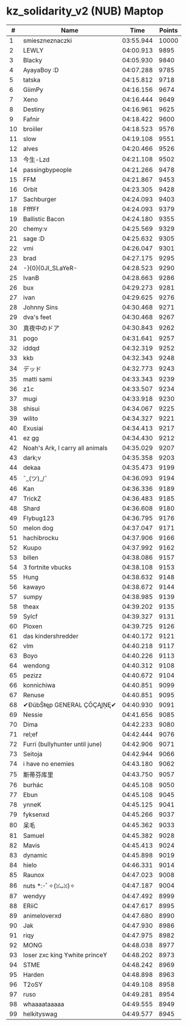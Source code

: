 # kz_solidarity_v2 (NUB) Maptop

|  # | Name | Time | Points |
|-------------- | -------------- | -------------- | -------------- | 
| 1 | smieszneznaczki | 03:55.944 | 10000 | 
| 2 | LEWLY | 04:00.913 | 9895 | 
| 3 | Blacky | 04:05.930 | 9840 | 
| 4 | AyayaBoy :D | 04:07.288 | 9785 | 
| 5 | tatska | 04:15.812 | 9718 | 
| 6 | GiimPy | 04:16.156 | 9674 | 
| 7 | Xeno | 04:16.444 | 9649 | 
| 8 | Destiny | 04:16.961 | 9625 | 
| 9 | Fafnir | 04:18.422 | 9600 | 
| 10 | broiiler | 04:18.523 | 9576 | 
| 11 | slow | 04:19.108 | 9551 | 
| 12 | alves | 04:20.466 | 9526 | 
| 13 | 今生-Lzd | 04:21.108 | 9502 | 
| 14 | passingbypeople | 04:21.266 | 9478 | 
| 15 | FFM | 04:21.867 | 9453 | 
| 16 | Orbit | 04:23.305 | 9428 | 
| 17 | Sachburger | 04:24.093 | 9403 | 
| 18 | FfffFf | 04:24.093 | 9379 | 
| 19 | Ballistic Bacon | 04:24.180 | 9355 | 
| 20 | chemy:v | 04:25.569 | 9329 | 
| 21 | sage :D | 04:25.632 | 9305 | 
| 22 | vmi | 04:26.047 | 9301 | 
| 23 | brad | 04:27.175 | 9295 | 
| 24 | -}{0}{0JI_SLaYeR- | 04:28.523 | 9290 | 
| 25 | IvanB | 04:28.663 | 9286 | 
| 26 | bux | 04:29.273 | 9281 | 
| 27 | ivan | 04:29.625 | 9276 | 
| 28 | Johnny Sins | 04:30.468 | 9271 | 
| 29 | dva's feet | 04:30.468 | 9267 | 
| 30 | 真夜中のドア | 04:30.843 | 9262 | 
| 31 | pogo | 04:31.641 | 9257 | 
| 32 | iddqd | 04:32.319 | 9252 | 
| 33 | kkb | 04:32.343 | 9248 | 
| 34 | デッド | 04:32.773 | 9243 | 
| 35 | matti sami | 04:33.343 | 9239 | 
| 36 | z1c | 04:33.507 | 9234 | 
| 37 | mugi | 04:33.918 | 9230 | 
| 38 | shisui | 04:34.067 | 9225 | 
| 39 | wilito | 04:34.327 | 9221 | 
| 40 | Exusiai | 04:34.413 | 9217 | 
| 41 | ez gg | 04:34.430 | 9212 | 
| 42 | Noah's Ark, I carry all animals | 04:35.029 | 9207 | 
| 43 | dark;v | 04:35.358 | 9203 | 
| 44 | dekaa | 04:35.473 | 9199 | 
| 45 | ¯\_(ツ)_/¯ | 04:36.093 | 9194 | 
| 46 | Kan | 04:36.336 | 9189 | 
| 47 | TrickZ | 04:36.483 | 9185 | 
| 48 | Shard | 04:36.608 | 9180 | 
| 49 | Flybug123 | 04:36.795 | 9176 | 
| 50 | melon dog | 04:37.047 | 9171 | 
| 51 | hachibrocku | 04:37.906 | 9166 | 
| 52 | Kuupo | 04:37.992 | 9162 | 
| 53 | billen | 04:38.086 | 9157 | 
| 54 | 3 fortnite vbucks | 04:38.108 | 9153 | 
| 55 | Hung | 04:38.632 | 9148 | 
| 56 | kawayo | 04:38.672 | 9144 | 
| 57 | sumpy | 04:38.985 | 9139 | 
| 58 | theax | 04:39.202 | 9135 | 
| 59 | Sylcf | 04:39.327 | 9131 | 
| 60 | Ploxen | 04:39.725 | 9126 | 
| 61 | das kindershredder | 04:40.172 | 9121 | 
| 62 | vlm | 04:40.218 | 9117 | 
| 63 | Boyo | 04:40.226 | 9113 | 
| 64 | wendong | 04:40.312 | 9108 | 
| 65 | pezizz | 04:40.672 | 9104 | 
| 66 | konnichiwa | 04:40.851 | 9099 | 
| 67 | Renuse | 04:40.851 | 9095 | 
| 68 | ✔ĐûbŠŧęp GENERAL ÇŌÇĄĮŅĘ✔ | 04:40.930 | 9091 | 
| 69 | Nessie | 04:41.656 | 9085 | 
| 70 | Dima | 04:42.233 | 9080 | 
| 71 | rel;ef | 04:42.444 | 9076 | 
| 72 | Furri (bullyhunter until june) | 04:42.906 | 9071 | 
| 73 | Seitoja | 04:42.944 | 9066 | 
| 74 | i have no enemies | 04:43.180 | 9062 | 
| 75 | 斯蒂芬库里 | 04:43.750 | 9057 | 
| 76 | burhác | 04:45.108 | 9050 | 
| 77 | Ebun | 04:45.108 | 9045 | 
| 78 | ynneK | 04:45.125 | 9041 | 
| 79 | fyksenxd | 04:45.266 | 9037 | 
| 80 | 呆毛 | 04:45.362 | 9033 | 
| 81 | Samuel | 04:45.382 | 9028 | 
| 82 | Mavis | 04:45.413 | 9024 | 
| 83 | dynamic | 04:45.898 | 9019 | 
| 84 | hielo | 04:46.331 | 9014 | 
| 85 | Raunox | 04:47.023 | 9008 | 
| 86 | nuts *:･ﾟ✧(ꈍᴗꈍ)✧ | 04:47.187 | 9004 | 
| 87 | wendyy | 04:47.492 | 8999 | 
| 88 | ERiiC | 04:47.617 | 8995 | 
| 89 | animeloverxd | 04:47.680 | 8990 | 
| 90 | Jak | 04:47.930 | 8986 | 
| 91 | riqy | 04:47.975 | 8982 | 
| 92 | MONG | 04:48.038 | 8977 | 
| 93 | loser zxc king ϒwhite princeϒ | 04:48.202 | 8973 | 
| 94 | STME | 04:48.242 | 8969 | 
| 95 | Harden | 04:48.898 | 8963 | 
| 96 | T2oSY | 04:49.108 | 8958 | 
| 97 | ruso | 04:49.281 | 8954 | 
| 98 | whaaaataaaaa | 04:49.555 | 8949 | 
| 99 | helkityswag | 04:49.577 | 8945 | 

